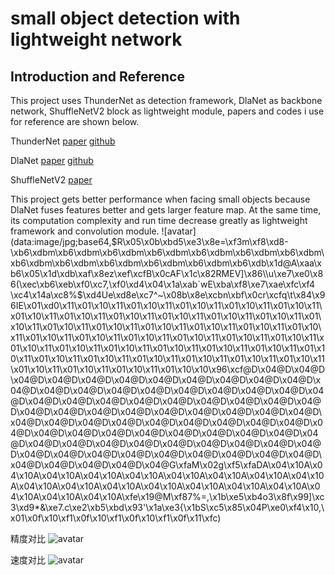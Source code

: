 # small object detection with lightweight network
## Introduction and Reference
This project uses ThunderNet as detection framework, DlaNet as backbone network, ShuffleNetV2 block as lightweight module, papers and codes i use for reference are shown below.

ThunderNet [paper](https://arxiv.org/pdf/1903.11752.pdf)   [github](https://github.com/ouyanghuiyu/Thundernet_Pytorch)

DlaNet [paper](https://arxiv.org/abs/1707.06484)   [github](https://github.com/ucbdrive/dla)

ShuffleNetV2 [paper](https://arxiv.org/abs/1807.11164)

This project gets better performance when facing small objects because DlaNet fuses features better and gets larger feature map. At the same time, its computation complexity and run time decrease greatly as lightweight framework and convolution module.
![avatar](data:image/jpg;base64,$R\x05\x0b\xbd5\xe3\x8e=\xf3m\xf8\xd8-\xb6\xdbm\xb6\xdbm\xb6\xdbm\xb6\xdbm\xb6\xdbm\xb6\xdbm\xb6\xdbm\xb6\xdbm\xb6\xdbm\xb6\xdbm\xb6\xdbm\xb6\xdbm\xb6\xdb\x1d@A\xaa\xb6\x05\x1d\xdb\xaf\x8ez\xef\xcfB\x0cAF\x1c\x82RMEV]\x86\\u\xe7\xe0\x86(\xec\xb6\xeb\xf0\xc7,\xf0\xd4\x04\x1a\xab`wE\xba\xf8\xe7\xae\xfc\xf4 \xc4\x14a\xc8%$\xd4Ue\xd8e\xc7^~\x08b\x8e\xcbn\xbf\x0cr\xcfq\t\x84\x96IE\x01\xd0\x11\x01\x10\x11\x01\x10\x11\x01\x10\x11\x01\x10\x11\x01\x10\x11\x01\x10\x11\x01\x10\x11\x01\x10\x11\x01\x10\x11\x01\x10\x11\x01\x10\x11\x01\x10\x11\x01\x10\x11\x01\x10\x11\x01\x10\x11\x01\x10\x11\x01\x10\x11\x01\x10\x11\x01\x10\x11\x01\x10\x11\x01\x10\x11\x01\x10\x11\x01\x10\x11\x01\x10\x11\x01\x10\x11\x01\x10\x11\x01\x10\x11\x01\x10\x11\x01\x10\x11\x01\x10\x11\x01\x10\x11\x01\x10\x11\x01\x10\x11\x01\x10\x11\x01\x10\x11\x01\x10\x11\x01\x10\x11\x01\x10\x11\x01\x10\x11\x01\x10\x11\x01\x10\x10\x96\xcf@D\x04@D\x04@D\x04@D\x04@D\x04@D\x04@D\x04@D\x04@D\x04@D\x04@D\x04@D\x04@D\x04@D\x04@D\x04@D\x04@D\x04@D\x04@D\x04@D\x04@D\x04@D\x04@D\x04@D\x04@D\x04@D\x04@D\x04@D\x04@D\x04@D\x04@D\x04@D\x04@D\x04@D\x04@D\x04@D\x04@D\x04@D\x04@D\x04@D\x04@D\x04@D\x04@D\x04@D\x04@D\x04@D\x04@D\x04@D\x04@D\x04@D\x04@D\x04@D\x04@D\x04@D\x04@D\x04@D\x04@D\x04@D\x04@D\x04@D\x04@D\x04@D\x04@D\x04@D\x04@D\x04@D\x04@D\x04@D\x04@D\x04@D\x04@D\x04@D\x04@D\x04@D\x04@D\x04@D\x04@D\x04@D\x04@D\x04@D\x04@D\x04@G\xfaM\x02g\xf5\xfaDA\x04\x10A\x04\x10A\x04\x10A\x04\x10A\x04\x10A\x04\x10A\x04\x10A\x04\x10A\x04\x10A\x04\x10A\x04\x10A\x04\x10A\x04\x10A\x04\x10A\x04\x10A\x04\x10A\x04\x10A\x04\x10A\x04\x10A\xfe\x19@M\xf87%=,\x1b\xe5\xb4o3\x8f\x99]\xc3\xd9*&\xe7.c\xe2\xb5\xbd\x93'\x1a\xe3{\x1bS\xc5\x85\x04P\xe0\xf4\x10,\x01\x0f\x10\xf1\x0f\x10\xf1\x0f\x10\xf1\x0f\x11\xfc) 

精度对比
![avatar](F:\github_repositories\upload\精度对比.png)

速度对比
![avatar](F:\github_repositories\upload\速度对比.png)

